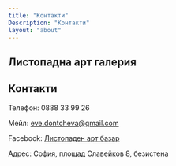 ```yaml
---
title: "Контакти"
Description: "Контакти"
layout: "about"
---
```


## Листопадна арт галерия

## Контакти
Телефон: 0888 33 99 26

Мейл: eve.dontcheva@gmail.com

Facebook: [Листопаден арт базар](https://www.facebook.com/artbazarHarizma)

Адрес: София, площад Славейков 8, безистена
